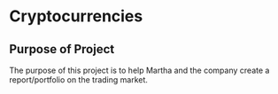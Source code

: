 # Cryptocurrencies

## Purpose of Project

The purpose of this project is to help Martha and the company create a report/portfolio on the trading market. 
